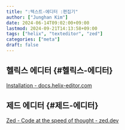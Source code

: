 ```yaml
---
title: ":텍스트-에디터 :편집기"
author: ["Junghan Kim"]
date: 2024-06-14T09:02:00+09:00
lastmod: 2024-09-21T14:13:58+09:00
tags: ["helix", "texteditor", "zed"]
categories: ["meta"]
draft: false
---
```


## 헬릭스 에디터 {#헬릭스-에디터}

[Installation - docs.helix-editor.com](https://docs.helix-editor.com/install.html#ubuntu)


## 제드 에디터 {#제드-에디터}

[Zed - Code at the speed of thought - zed.dev](https://zed.dev/)
